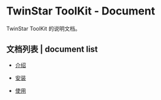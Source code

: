 # TwinStar ToolKit - Document

TwinStar ToolKit 的说明文档。

## 文档列表 | document list

* [介绍](/chinese/introduction.md)

* [安装](/chinese/installation.md)

* [使用](/chinese/usage.md)
